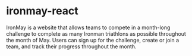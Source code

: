 # ironmay-react
IronMay is a website that allows teams to compete in a month-long challenge to complete as many Ironman triathlons as possible throughout the month of May.
Users can sign up for the challenge, create or join a team, and track their progress throughout the month.


